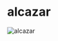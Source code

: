 # alcazar

![alcazar](https://github.com/hydev777/alcazar/assets/84458390/7524c9fd-3ece-41f2-8457-b12eefc9514d)
